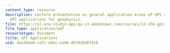 ```yaml
---
content_type: resource
description: Lecture presentation on general application areas of GPS and precise
  GPS applications for geophysics.
file: https://ol-ocw-studio-app-qa.s3.amazonaws.com/courses/12-s56-gps-where-are-you-fall-2008/4ea3bba0cefce9ece106d87826d07918_sem09.pdf
file_type: application/pdf
resourcetype: Document
title: GPS Applications
uid: 4ea3bba0-cefc-e9ec-e106-d87826d07918
---
```

